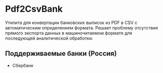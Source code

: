 # Pdf2CsvBank

Утилита для конвертации банковских выписок из PDF в CSV с автоматическим определением формата. Решает проблему отсутствия прямого экспорта данных в машиночитаемом формате для последующей аналитической обработки.

## Поддерживаемые банки (Россия)

 - Сбербанк
